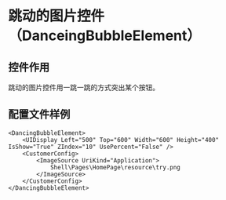 # 跳动的图片控件（DanceingBubbleElement）

## 控件作用

跳动的图片控件用一跳一跳的方式突出某个按钮。



## 配置文件样例

```
<DancingBubbleElement>
	<UIDisplay Left="500" Top="600" Width="600" Height="400" IsShow="True" ZIndex="10" UsePercent="False" />
	<CustomerConfig>
		<ImageSource UriKind="Application">
			Shell\Pages\HomePage\resource\try.png
		</ImageSource>
	</CustomerConfig>
</DancingBubbleElement>

```




